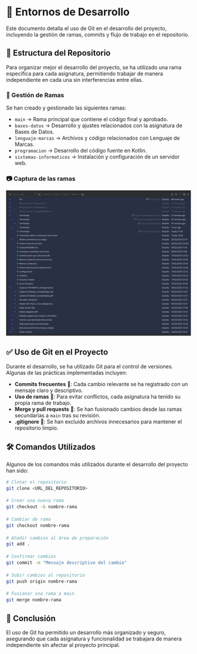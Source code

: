 # 📌 Entornos de Desarrollo

Este documento detalla el uso de Git en el desarrollo del proyecto, incluyendo la gestión de ramas, commits y flujo de trabajo en el repositorio.

## 📂 Estructura del Repositorio

Para organizar mejor el desarrollo del proyecto, se ha utilizado una rama específica para cada asignatura, permitiendo trabajar de manera independiente en cada una sin interferencias entre ellas.

### 🔀 Gestión de Ramas

Se han creado y gestionado las siguientes ramas:

- `main` → Rama principal que contiene el código final y aprobado.
- `bases-datos` → Desarrollo y ajustes relacionados con la asignatura de Bases de Datos.
- `lenguaje-marcas` → Archivos y código relacionados con Lenguaje de Marcas.
- `programacion` → Desarrollo del código fuente en Kotlin.
- `sistemas-informaticos` → Instalación y configuración de un servidor web.
  
### 📷 Captura de las ramas

![Ramas](EntornosDeDesarrollo.png)

## ✅ Uso de Git en el Proyecto

Durante el desarrollo, se ha utilizado Git para el control de versiones. Algunas de las prácticas implementadas incluyen:

- **Commits frecuentes** 📌: Cada cambio relevante se ha registrado con un mensaje claro y descriptivo.
- **Uso de ramas** 🔀: Para evitar conflictos, cada asignatura ha tenido su propia rama de trabajo.
- **Merge y pull requests** 🔄: Se han fusionado cambios desde las ramas secundarias a `main` tras su revisión.
- **.gitignore** 🚫: Se han excluido archivos innecesarios para mantener el repositorio limpio.

## 🛠️ Comandos Utilizados

Algunos de los comandos más utilizados durante el desarrollo del proyecto han sido:

```bash
# Clonar el repositorio
git clone <URL_DEL_REPOSITORIO>

# Crear una nueva rama
git checkout -b nombre-rama

# Cambiar de rama
git checkout nombre-rama

# Añadir cambios al área de preparación
git add .

# Confirmar cambios
git commit -m "Mensaje descriptivo del cambio"

# Subir cambios al repositorio
git push origin nombre-rama

# Fusionar una rama a main
git merge nombre-rama
```

## 📄 Conclusión

El uso de Git ha permitido un desarrollo más organizado y seguro, asegurando que cada asignatura y funcionalidad se trabajara de manera independiente sin afectar al proyecto principal.

